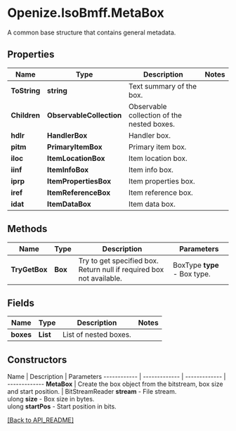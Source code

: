 # Openize.IsoBmff.MetaBox

A common base structure that contains general metadata.

## Properties

Name | Type | Description | Notes
------------ | ------------- | ------------- | -------------
**ToString** | **string** | Text summary of the box. | 
**Children** | **ObservableCollection<Box>** | Observable collection of the nested boxes. | 
**hdlr** | **HandlerBox** | Handler box. | 
**pitm** | **PrimaryItemBox** | Primary item box. | 
**iloc** | **ItemLocationBox** | Item location box. | 
**iinf** | **ItemInfoBox** | Item info box. | 
**iprp** | **ItemPropertiesBox** | Item properties box. | 
**iref** | **ItemReferenceBox** | Item reference box. | 
**idat** | **ItemDataBox** | Item data box. | 

## Methods

Name | Type | Description | Parameters
------------ | ------------- | ------------- | -------------
**TryGetBox** | **Box** | Try to get specified box. Return null if required box not available. | BoxType <b>type</b> - Box type.

## Fields

Name | Type | Description | Notes
------------ | ------------- | ------------- | -------------
**boxes** | **List<Box>** | List of nested boxes. | 

## Constructors

Name | Description | Parameters
------------ | ------------- | ------------- | -------------
**MetaBox** | Create the box object from the bitstream, box size and start position. | BitStreamReader <b>stream</b> - File stream.<br />ulong <b>size</b> - Box size in bytes.<br />ulong <b>startPos</b> - Start position in bits.

[[Back to API_README]](API_README.md)
